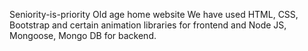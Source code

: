 Seniority-is-priority
Old age home website
We have used HTML, CSS, Bootstrap and certain animation libraries for frontend and Node JS, Mongoose, Mongo DB for backend.
